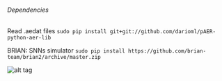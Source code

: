 ###### Dependencies

Read .aedat files
`sudo pip install git+git://github.com/darioml/pAER-python-aer-lib`

BRIAN: SNNs simulator
`sudo pip install https://github.com/brian-team/brian2/archive/master.zip`

![alt tag](https://github.com/fedepare/DVS-SNN/blob/master/images/figure_1.png)
